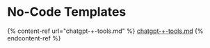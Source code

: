 # No-Code Templates



{% content-ref url="chatgpt-+-tools.md" %}
[chatgpt-+-tools.md](chatgpt-+-tools.md)
{% endcontent-ref %}
